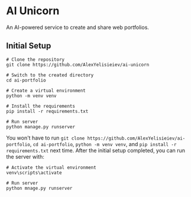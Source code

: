 # AI Unicorn

An AI-powered service to create and share web portfolios.


## Initial Setup

```pwsh
# Clone the repository
git clone https://github.com/AlexYelisieiev/ai-unicorn

# Switch to the created directory
cd ai-portfolio

# Create a virtual environment
python -m venv venv

# Install the requirements
pip install -r requirements.txt

# Run server
python manage.py runserver
```

You won't have to run `git clone https://github.com/AlexYelisieiev/ai-portfolio`, `cd ai-portfolio`, `python -m venv venv`, and `pip install -r requirements.txt` next time.
After the initial setup completed, you can run the server with:
```pwsh
# Activate the virtual environment
venv\scripts\activate

# Run server
python mnage.py runserver
```
